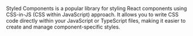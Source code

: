 Styled Components is a popular library for styling React components using CSS-in-JS (CSS within JavaScript) approach. It allows you to write CSS code directly within your JavaScript or TypeScript files, making it easier to create and manage component-specific styles.


